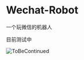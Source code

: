 # Wechat-Robot
一个玩微信的机器人

目前测试中

![ToBeContinued](https://github.com/aki66938/Wechat-Robot/assets/47413858/0596dd16-0d96-4551-b665-fd62a7b2092e)

